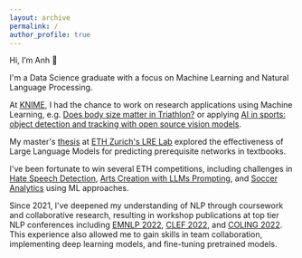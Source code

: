 ```yaml
---
layout: archive
permalink: /
author_profile: true
---
```


Hi, I’m Anh 👋

I'm a Data Science graduate with a focus on Machine Learning and Natural Language Processing.

At [KNIME](https://www.knime.com), I had the chance to work on research applications using Machine Learning, e.g. [Does body size matter in Triathlon?](https://www.knime.com/blog/does-body-size-matter-in-triathlon) or applying [AI in sports: object detection and tracking with open source vision models](https://www.knime.com/blog/ai-in-sports-analytics-object-detection). 

My master's [thesis](https://drive.google.com/file/d/1eVe5mFt36n26ADedGGOQgyazaaOQSimQ/view) at [ETH Zurich's LRE Lab](https://lre.inf.ethz.ch) explored the effectiveness of Large Language Models for predicting prerequisite networks in textbooks. 

I've been fortunate to win several ETH competitions, including challenges in [Hate Speech Detection](https://latsis2023.ethz.ch/program.html), [Arts Creation with LLMs Prompting](https://www.datathon.ai), and [Soccer Analytics](https://sn.ethz.ch/hs23/sasc.html) using ML approaches. 

Since 2021, I've deepened my understanding of NLP through coursework and collaborative research, resulting in workshop publications at top tier NLP conferences including [EMNLP 2022](https://aclanthology.org/2022.case-1.11.pdf), [CLEF 2022](https://ceur-ws.org/Vol-3180/paper-86.pdf), and [COLING 2022](https://aclanthology.org/2022.vardial-1.10.pdf). This experience also allowed me to gain skills in team collaboration, implementing deep learning models, and fine-tuning pretrained models.

